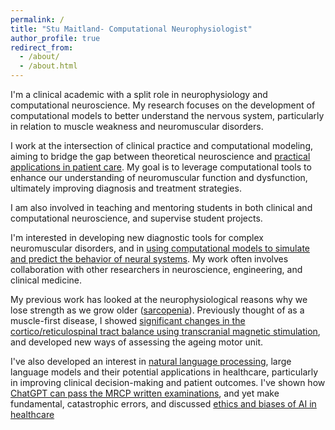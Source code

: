 ```yaml
---
permalink: /
title: "Stu Maitland- Computational Neurophysiologist"
author_profile: true
redirect_from:
  - /about/
  - /about.html
---
```


I'm a clinical academic with a split role in neurophysiology and computational neuroscience. My research focuses on the
development of computational models to better understand the nervous system, particularly in relation to muscle weakness
and neuromuscular disorders.

I work at the intersection of clinical practice and computational modeling, aiming to bridge the gap between theoretical
neuroscience and [practical applications in patient care](https://onlinelibrary.wiley.com/doi/full/10.1002/mus.27720).
My goal is to leverage computational tools to enhance our
understanding of neuromuscular function and dysfunction, ultimately improving diagnosis and treatment strategies.

I am also involved in teaching and mentoring students in both clinical and computational neuroscience, and supervise
student projects.

I'm interested in developing new diagnostic tools for complex neuromuscular disorders, and
in [using computational models
to simulate and predict the behavior of neural systems](https://doi.org/10.1016/j.clinph.2021.12.022). My work often
involves collaboration with other researchers in
neuroscience, engineering, and clinical medicine.

My previous work has looked at the neurophysiological reasons why we lose strength as we grow
older ([sarcopenia](https://doi.org/10.1016/j.archger.2020.104268)).
Previously thought of as a muscle-first disease, I showed [significant changes in the cortico/reticulospinal tract
balance using transcranial magnetic stimulation](http://journal.frontiersin.org/article/10.3389/fnagi.2021.00000/full),
and developed new ways of assessing the ageing motor unit.

I've also developed an interest in [natural language processing](https://doi.org/10.1136/pmj-2022-142080), large
language models and their potential applications in healthcare, particularly in
improving clinical decision-making and patient outcomes. I've shown
how [ChatGPT can pass the MRCP written examinations](https://doi.org/10.1136/bmjopen-2023-080558),
and yet make fundamental, catastrophic errors, and
discussed [ethics and biases of AI in healthcare](https://doi.org/10.1136/bmjinnov-2019-000376)
